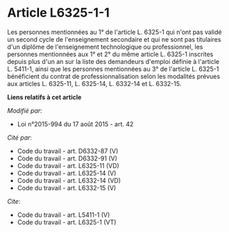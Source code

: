 # Article L6325-1-1

Les personnes mentionnées au 1° de l'article L. 6325-1 qui n'ont pas validé un second cycle de l'enseignement secondaire et
qui ne sont pas titulaires d'un diplôme de l'enseignement technologique ou professionnel, les personnes mentionnées aux 1° et
2° du même article L. 6325-1 inscrites depuis plus d'un an sur la liste des demandeurs d'emploi définie à l'article L.
5411-1, ainsi que les personnes mentionnées au 3° de l'article L. 6325-1 bénéficient du contrat de professionnalisation selon
les modalités prévues aux articles L. 6325-11, L. 6325-14, L. 6332-14 et L. 6332-15.

**Liens relatifs à cet article**

_Modifié par_:

  - Loi n°2015-994 du 17 août 2015 - art. 42

_Cité par_:

  - Code du travail - art. D6332-87 (V)
  - Code du travail - art. D6332-91 (V)
  - Code du travail - art. L6325-11 (VD)
  - Code du travail - art. L6325-14 (V)
  - Code du travail - art. L6332-14 (VD)
  - Code du travail - art. L6332-15 (V)

_Cite_:

  - Code du travail - art. L5411-1 (V)
  - Code du travail - art. L6325-1 (VT)
